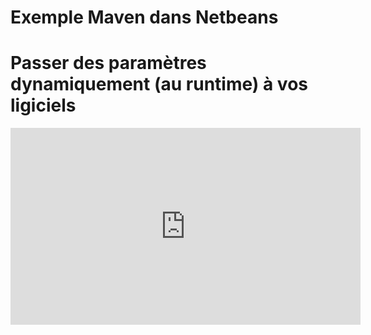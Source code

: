 # Exemple Maven dans Netbeans


# Passer des paramètres dynamiquement (au runtime) à vos ligiciels

<iframe width="560" height="315" src="https://www.youtube.com/embed/AOiONm0thJ8" frameborder="0" gesture="media" allow="encrypted-media" allowfullscreen></iframe>